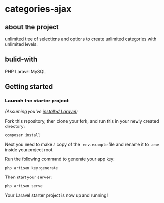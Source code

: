 # categories-ajax

## about the project
unlimited tree of selections and options to create unlimited categories with unlimited levels.

## bulid-with
PHP
Laravel
MySQL

## Getting started

### Launch the starter project

_(Assuming you've [installed Laravel](https://laravel.com/docs/5.5/installation))_

Fork this repository, then clone your fork, and run this in your newly created directory:

```bash
composer install
```

Next you need to make a copy of the `.env.example` file and rename it to `.env` inside your project root.

Run the following command to generate your app key:

```
php artisan key:generate
```

Then start your server:

```
php artisan serve
```

Your Laravel starter project is now up and running!
